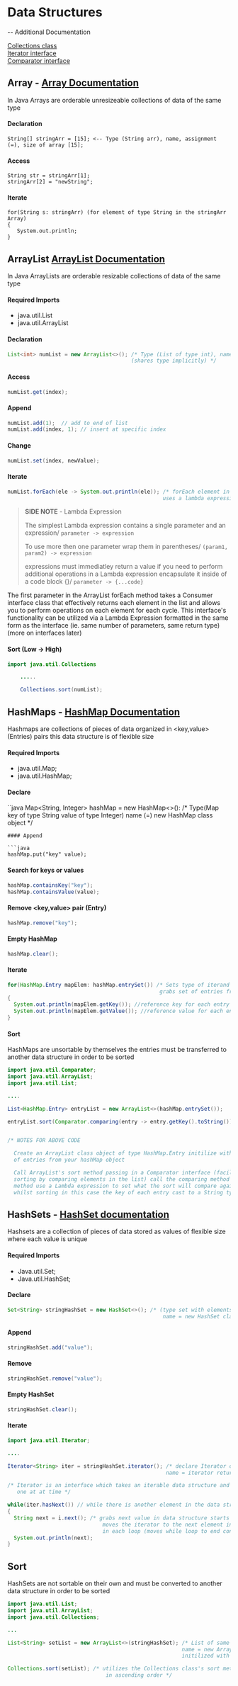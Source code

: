 # Data Structures

  -- Additional Documentation
  
   [Collections class](https://docs.oracle.com/javase/7/docs/api/java/util/Collections.html)<space><space>\
   [Iterator interface](https://docs.oracle.com/javase/8/docs/api/java/util/Iterator.html)<space><space>\
   [Comparator interface](https://docs.oracle.com/javase/7/docs/api/java/util/Comparator.html)


## Array - [Array Documentation](https://docs.oracle.com/javase/7/docs/api/java/util/Arrays.html)

In Java Arrays are orderable unresizeable collections of data of the same type

#### Declaration
  
    String[] stringArr = [15]; <-- Type (String arr), name, assignment (=), size of array [15];
    
#### Access 

    String str = stringArr[1];
    stringArr[2] = "newString";
 
#### Iterate

    for(String s: stringArr) (for element of type String in the stringArr Array)
    {
       System.out.println;
    }
  
## ArrayList [ArrayList Documentation](https://docs.oracle.com/javase/8/docs/api/java/util/ArrayList.html)

In Java ArrayLists are orderable resizable collections of data of the same type


#### Required Imports 
+ java.util.List 
+ java.util.ArrayList

#### Declaration 

```java
List<int> numList = new ArrayList<>(); /* Type (List of type int), name, (=), instantiate ArrayList class object
                                       (shares type implicitly) */
```

#### Access

```java
numList.get(index);
```

####  Append

```java
numList.add(1);  // add to end of list 
numList.add(index, 1); // insert at specific index
```

#### Change

```java
numList.set(index, newValue);
```

#### Iterate 

```java
numList.forEach(ele -> System.out.println(ele)); /* forEach element in numList print ele 
                                                 uses a lambda expression to facilitate iteration */
```

> **SIDE NOTE** - Lambda Expression
>
> The simplest Lambda expression contains a single parameter and an expression/
>     `parameter -> expression`
>
>  To use more then one parameter wrap them in parentheses/
>      `(param1, param2) -> expression`
>
>  expressions must immediatley return a value if you need to perform additional operations
>  in a Lambda expression encapsulate it inside of a code block {}/
>      `parameter -> {...code}`
       
 The first parameter in the ArrayList forEach method takes a Consumer interface class that effectively returns
 each element in the list and allows you to perform operations on each element for each cycle. This interface's
 functionality can be utilized via a Lambda Expression formatted in the same form as the interface (ie. same number
 of parameters, same return type) (more on interfaces later)
 
 
 #### Sort (Low -> High)

```java
import java.util.Collections

    .....

    Collections.sort(numList);
```

## HashMaps - [HashMap Documentation](https://docs.oracle.com/javase/8/docs/api/java/util/HashMap.html)

Hashmaps are collections of pieces of data organized in <key,value> (Entries) pairs this data structure is of flexible size

#### Required Imports
+ java.util.Map;
+ java.util.HashMap;

#### Declare

``java
Map<String, Integer> hashMap = new HashMap<>(): /* Type(Map key of type String value of type Integer)
                                                    name (=) new HashMap class object  */
```                                                     
#### Append

```java
hashMap.put("key" value);
```

#### Search for keys or values

```java
hashMap.containsKey("key");
hashMap.containsValue(value);
```
  
#### Remove <key,value> pair (Entry)

```java
hashMap.remove("key");
```
  
#### Empty HashMap
```java  
hashMap.clear();
```

#### Iterate

```java
for(HashMap.Entry mapElem: hashMap.entrySet()) /* Sets type of iterand to Entry, 
                                                grabs set of entries from hashMap  */
{
  System.out.println(mapElem.getKey()); //reference key for each entry in hashMap
  System.out.println(mapElem.getValue()); //reference value for each entry in hashMap
}
```

#### Sort

HashMaps are unsortable by themselves the entries must be transferred to another data structure in order to be sorted

```java
import java.util.Comparator;
import java.util.ArrayList;
import java.util.List;

....

List<HashMap.Entry> entryList = new ArrayList<>(hashMap.entrySet()); 

entryList.sort(Comparator.comparing(entry -> entry.getKey().toString()));


/* NOTES FOR ABOVE CODE

  Create an ArrayList class object of type HashMap.Entry initilize with the set 
  of entries from your hashMap object

  Call ArrayList's sort method passing in a Comparator interface (facilitates 
  sorting by comparing elements in the list) call the comparing method and in that 
  method use a Lambda expression to set what the sort will compare against 
  whilst sorting in this case the key of each entry cast to a String type   */
```
        
## HashSets - [HashSet documentation](https://docs.oracle.com/javase/7/docs/api/java/util/HashSet.html)

Hashsets are a collection of pieces of data stored as values of flexible size where each value is unique 

#### Required Imports
+ Java.util.Set;
+ Java.util.HashSet;

#### Declare

```java
Set<String> stringHashSet = new HashSet<>(); /* (type set with elements type string)
                                                 name = new HashSet class object */
```
#### Append

```java
stringHashSet.add("value");
```

#### Remove

```java
stringHashSet.remove("value");
```

#### Empty HashSet

```java
stringHashSet.clear();
```

#### Iterate 

```java
import java.util.Iterator;

....

Iterator<String> iter = stringHashSet.iterator(); /* declare Iterator of same type as HashSet
                                                  name = iterator returned by HashSet iterator method */

/* Iterator is an interface which takes an iterable data structure and provides methods to move through its elements 
   one at at time */

while(iter.hasNext()) // while there is another element in the data structure
{
  String next = i.next(); /* grabs next value in data structure starts at first value 
                              moves the iterator to the next element in the data structure 
                              in each loop (moves while loop to end condition) */
  System.out.println(next);
}
```   
    
## Sort 

HashSets are not sortable on their own and must be converted to another data structure in order to be sorted 

```java
import java.util.List;
import java.util.ArrayList;
import java.util.Collections;

...

List<String> setList = new ArrayList<>(stringHashSet); /* List of same type as HashSet
                                                       name = new ArrayList class object 
                                                       initilized with values in HashSet */

Collections.sort(setList); /* utilizes the Collections class's sort method to sort the list
                               in ascending order */
```
        




    
   
